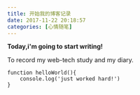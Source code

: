 ```yaml
---
title: 开始我的博客记录
date: 2017-11-22 20:18:57
categories: [心情随笔]
---
```


**Today,i'm going to start writing!**

To record my web-tech study and my diary.

```
function helloWorld(){
    console.log('just worked hard!')   
}
```
